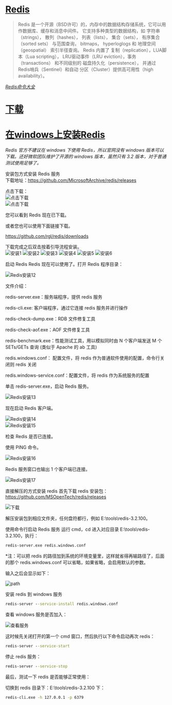 # [Redis](http://www.redis.cn/)

>Redis 是一个开源（BSD许可）的，内存中的数据结构存储系统，它可以用作数据库、缓存和消息中间件。 它支持多种类型的数据结构，如 字符串（strings）， 散列（hashes）， 列表（lists）， 集合（sets）， 有序集合（sorted sets） 与范围查询， bitmaps， hyperloglogs 和 地理空间（geospatial） 索引半径查询。 Redis 内置了 复制（replication），LUA脚本（Lua scripting）， LRU驱动事件（LRU eviction），事务（transactions） 和不同级别的 磁盘持久化（persistence）， 并通过 Redis哨兵（Sentinel）和自动 分区（Cluster）提供高可用性（high availability）。

*[Redis命令大全](http://www.redis.cn/commands.html)*

# [下载](http://www.redis.cn/download.html)

# [在windows上安装Redis](https://github.com/MicrosoftArchive/redis/releases)

*Redis 官方不建议在 windows 下使用 Redis，所以官网没有 windows 版本可以下载。还好微软团队维护了开源的 windows 版本，虽然只有 3.2 版本，对于普通测试使用足够了。*

安装包方式安装 Redis 服务  
下载地址：https://github.com/MicrosoftArchive/redis/releases

点击下载：  
![点击下载](https://www.redis.com.cn/wp-content/uploads/2020/03/redis-installation4-1-1.png)  
![点击下载](https://www.redis.com.cn/wp-content/uploads/2020/03/redis-installation5-1-1.png)  

您可以看到 Redis 现在已下载。

或者您也可以使用下面链接下载。

https://github.com/rgl/redis/downloads

下载完成之后双击按着引导流程安装。  
![安装1](https://www.redis.com.cn/wp-content/uploads/2020/03/redis-installation6-1-1.png)
![安装2](https://www.redis.com.cn/wp-content/uploads/2020/03/redis-installation7-1-1.png)
![安装3](https://www.redis.com.cn/wp-content/uploads/2020/03/redis-installation8-1-1.png)
![安装4](https://www.redis.com.cn/wp-content/uploads/2020/03/redis-installation9-1-1.png)
![安装5](https://www.redis.com.cn/wp-content/uploads/2020/03/redis-installation10-1-1.png)
![安装6](https://www.redis.com.cn/wp-content/uploads/2020/03/redis-installation11-1-1.png)

启动 Redis
Redis 现在可以使用了。打开 Redis 程序目录：

![Redis安装12](https://www.redis.com.cn/wp-content/uploads/2020/03/redis-installation12-1-1.png)

文件介绍：

redis-server.exe：服务端程序，提供 redis 服务

redis-cli.exe: 客户端程序，通过它连接 redis 服务并进行操作

redis-check-dump.exe：RDB 文件修复工具

redis-check-aof.exe：AOF 文件修复工具

redis-benchmark.exe：性能测试工具，用以模拟同时由 N 个客户端发送 M 个 SETs/GETs 查询 (类似于 Apache 的 ab 工具)

redis.windows.conf： 配置文件，将 redis 作为普通软件使用的配置，命令行关闭则 redis 关闭

redis.windows-service.conf：配置文件，将 redis 作为系统服务的配置

单击 redis-server.exe，启动 Redis 服务。

![Redis安装13](https://www.redis.com.cn/wp-content/uploads/2020/03/redis-installation13-1-1.png)

现在启动 Redis 客户端。

![Redis安装14](https://www.redis.com.cn/wp-content/uploads/2020/03/redis-installation14-1-1.png)  
![Redis安装15](https://www.redis.com.cn/wp-content/uploads/2020/03/redis-installation15-1-1.png)

检查 Redis 是否已连接。

使用 PING 命令。

![Redis安装16](https://www.redis.com.cn/wp-content/uploads/2020/03/redis-installation16-1-1.png)

Redis 服务窗口也输出 1 个客户端已连接。

![Redis安装17](https://www.redis.com.cn/wp-content/uploads/2020/03/redis-installation17-1-1.png)

直接解压的方式安装 redis
首先下载 redis 安装包：https://github.com/MSOpenTech/redis/releases

![下载](https://www.redis.com.cn/wp-content/uploads/2020/03/20180530232823964-e1584240924769.png)

解压安装包到相应文件夹，任何盘符都行，例如 E:\tools\redis-3.2.100。

使用命令行启动 Redis 服务
运行 cmd，cd 进入对应目录 E:\tools\redis-3.2.100，执行：

```cmd
redis-server.exe redis.windows.conf
```

*注：可以把 redis 的路径加到系统的环境变量里，这样就省得再输路径了，后面的那个 redis.windows.conf 可以省略，如果省略，会启用默认的参数。

输入之后会显示如下：

![path](https://www.redis.com.cn/wp-content/uploads/2020/03/5d84a6dd5f1b242dce37ab0423388981.png)

安装 redis 到 windows 服务  

```cmd
redis-server --service-install redis.windows.conf
```

查看 windows 服务是否加入：

![查看服务](https://www.redis.com.cn/wp-content/uploads/2020/03/2a38fe5c35c522f602e4647ef8af3d58.png)

这时候先关闭打开的第一个 cmd 窗口，然后执行以下命令启动再次 redis：

```cmd
redis-server --service-start
```

停止 redis 服务：

```cmd
redis-server --service-stop
```

最后，测试一下 redis 是否能够正常使用：

切换到 redis 目录下：E:\tools\redis-3.2.100  下：

```cmd
redis-cli.exe -h 127.0.0.1 -p 6379 
```
